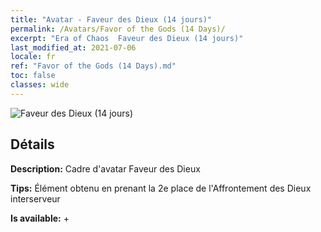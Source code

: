 ```yaml
---
title: "Avatar - Faveur des Dieux (14 jours)"
permalink: /Avatars/Favor of the Gods (14 Days)/
excerpt: "Era of Chaos  Faveur des Dieux (14 jours)"
last_modified_at: 2021-07-06
locale: fr
ref: "Favor of the Gods (14 Days).md"
toc: false
classes: wide
---
```

 ![Faveur des Dieux (14 jours)](/images/a/avatarFrame_62.png)

## Détails

 **Description:** Cadre d'avatar Faveur des Dieux 

 **Tips:** Élément obtenu en prenant la 2e place de l'Affrontement des Dieux interserveur 

 **Is available:**  + 

